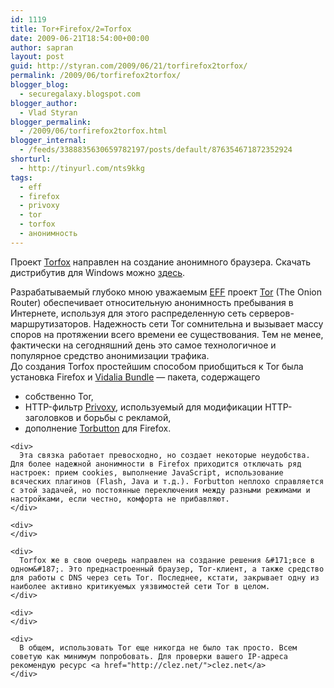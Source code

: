 ```yaml
---
id: 1119
title: Tor+Firefox/2=Torfox
date: 2009-06-21T18:54:00+00:00
author: sapran
layout: post
guid: http://styran.com/2009/06/21/torfirefox2torfox/
permalink: /2009/06/torfirefox2torfox/
blogger_blog:
  - securegalaxy.blogspot.com
blogger_author:
  - Vlad Styran
blogger_permalink:
  - /2009/06/torfirefox2torfox.html
blogger_internal:
  - /feeds/3388835630659782197/posts/default/876354671872352924
shorturl:
  - http://tinyurl.com/nts9kkg
tags:
  - eff
  - firefox
  - privoxy
  - tor
  - torfox
  - анонимность
---
```

Проект [Torfox](http://torfox.org/) направлен на создание анонимного браузера. Скачать дистрибутив для Windows можно [здесь](http://torfox.googlecode.com/svn/trunk/site/Torfox-3.0.11.2.zip). 

<div>
</div>

<div>
  <div>
    Разрабатываемый глубоко мною уважаемым <a href="http://www.eff.org/">EFF</a> проект <a href="http://www.torproject.org/">Tor</a> (The Onion Router) обеспечивает относительную анонимность пребывания в Интернете, используя для этого распределенную сеть серверов-маршрутизаторов. Надежность сети Tor сомнительна и вызывает массу споров на протяжении всего времени ее существования. Тем не менее, фактически на сегодняшний день это самое технологичное и популярное средство анонимизации трафика.
  </div>
  
  <div>
  </div>
  
  <div>
    До создания Torfox простейшим способом приобщиться к Tor была установка Firefox и <a href="https://www.torproject.org/vidalia/">Vidalia Bundle</a> &#8212; пакета, содержащего
  </div>
  
  <div>
    <ul>
      <li>
        собственно Tor,
      </li>
      <li>
        HTTP-фильтр <a href="http://www.privoxy.org/">Privoxy</a>, используемый для модификации HTTP-заголовков и борьбы с рекламой,
      </li>
      <li>
        дополнение <a href="https://addons.mozilla.org/firefox/addon/2275">Torbutton</a> для Firefox.
      </li>
    </ul>
    
    <div>
      Эта связка работает превосходно, но создает некоторые неудобства. Для более надежной анонимности в Firefox приходится отключать ряд настроек: прием cookies, выполнение JavaScript, использование всяческих плагинов (Flash, Java и т.д.). Forbutton неплохо справляется с этой задачей, но постоянные переключения между разными режимами и настройками, если честно, комфорта не прибавляют.
    </div>
    
    <div>
    </div>
    
    <div>
      Torfox же в свою очередь направлен на создание решения &#171;все в одном&#187;. Это преднастроенный браузер, Tor-клиент, а также средство для работы с DNS через сеть Tor. Последнее, кстати, закрывает одну из наиболее активно критикуемых уязвимостей сети Tor в целом.
    </div>
    
    <div>
    </div>
    
    <div>
      В общем, использовать Tor еще никогда не было так просто. Всем советую как минимум попробовать. Для проверки вашего IP-адреса рекомендую ресурс <a href="http://clez.net/">clez.net</a>
    </div>
  </div>
</div>

<div class="addtoany_share_save_container addtoany_content_bottom">
  <div class="a2a_kit a2a_kit_size_32 addtoany_list a2a_target" id="wpa2a_22">
    <a class="a2a_button_facebook" href="http://www.addtoany.com/add_to/facebook?linkurl=https%3A%2F%2Fblog.styran.com%2F2009%2F06%2Ftorfirefox2torfox%2F&linkname=Tor%2BFirefox%2F2%3DTorfox" title="Facebook" rel="nofollow" target="_blank"></a><a class="a2a_button_twitter" href="http://www.addtoany.com/add_to/twitter?linkurl=https%3A%2F%2Fblog.styran.com%2F2009%2F06%2Ftorfirefox2torfox%2F&linkname=Tor%2BFirefox%2F2%3DTorfox" title="Twitter" rel="nofollow" target="_blank"></a><a class="a2a_button_google_plus" href="http://www.addtoany.com/add_to/google_plus?linkurl=https%3A%2F%2Fblog.styran.com%2F2009%2F06%2Ftorfirefox2torfox%2F&linkname=Tor%2BFirefox%2F2%3DTorfox" title="Google+" rel="nofollow" target="_blank"></a><a class="a2a_button_linkedin" href="http://www.addtoany.com/add_to/linkedin?linkurl=https%3A%2F%2Fblog.styran.com%2F2009%2F06%2Ftorfirefox2torfox%2F&linkname=Tor%2BFirefox%2F2%3DTorfox" title="LinkedIn" rel="nofollow" target="_blank"></a><a class="a2a_dd addtoany_share_save" href="https://www.addtoany.com/share"></a>
  </div>
</div>